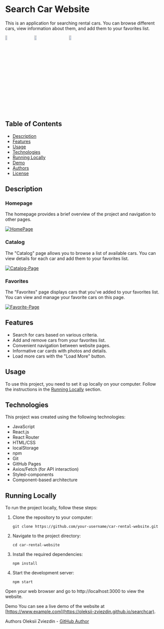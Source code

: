 # Search Car Website

This is an application for searching rental cars. You can browse different cars, view information about them, and add them to your favorites list.

<ul style="display: flex; list-style: none; padding: 0;">
  <li>
    <div>
      <a href="https://ibb.co/QHQPvyS" ><img style="width: 25%;" src="https://i.ibb.co/t2KqpVj/HomePage.png" alt="HomePage" border="0"></a>
    </div>
  </li>
  <li>
    <div>
      <a href="https://ibb.co/3rXF89S"><img style="width: 25%" src="https://i.ibb.co/JBLpbwr/Catalog-Page.png" alt="Catalog-Page" border="0"></a>
    </div>
  </li>
  <li>
    <div>
       <a href="https://ibb.co/HhkYJjW"><img style="width: 25%" src="https://i.ibb.co/DrSkqZx/Favorite-Page.png" alt="Favorite-Page" border="0"></a>
    </div>
  </li>
  
</ul>


## Table of Contents

- [Description](#Description)
- [Features](#Features)
- [Usage](#Usage)
- [Technologies](#Technologies)
- [Running Locally](#Running-Locally)
- [Demo](#Demo)
- [Authors](#Authors)
- [License](#License)

## Description

### Homepage

The homepage provides a brief overview of the project and navigation to other pages.

<div>
  <a href="https://ibb.co/QHQPvyS"><img src="https://i.ibb.co/t2KqpVj/HomePage.png" alt="HomePage" border="0"></a>
</div>

### Catalog

The "Catalog" page allows you to browse a list of available cars. You can view details for each car and add them to your favorites list.

<div>
 <a href="https://ibb.co/3rXF89S"><img src="https://i.ibb.co/JBLpbwr/Catalog-Page.png" alt="Catalog-Page" border="0"></a>
</div>


### Favorites

The "Favorites" page displays cars that you've added to your favorites list. You can view and manage your favorite cars on this page.

<div>
  <a href="https://ibb.co/HhkYJjW"><img src="https://i.ibb.co/DrSkqZx/Favorite-Page.png" alt="Favorite-Page" border="0"></a>
</div>

## Features

- Search for cars based on various criteria.
- Add and remove cars from your favorites list.
- Convenient navigation between website pages.
- Informative car cards with photos and details.
- Load more cars with the "Load More" button.

## Usage

To use this project, you need to set it up locally on your computer. Follow the instructions in the [Running Locally](#Running-Locally) section.

## Technologies

This project was created using the following technologies:

- JavaScript
- React.js
- React Router
- HTML/CSS
- localStorage
- npm
- Git
- GitHub Pages
- Axios/Fetch (for API interaction)
- Styled-components
- Component-based architecture

## Running Locally

To run the project locally, follow these steps:

1. Clone the repository to your computer:

   ```shell
   git clone https://github.com/your-username/car-rental-website.git

2. Navigate to the project directory:

   ```shell
   cd car-rental-website

2. Install the required dependencies:

   ```shell
   npm install
   
3. Start the development server:

   ```shell
   npm start

Open your web browser and go to http://localhost:3000 to view the website.

Demo
You can see a live demo of the website at [https://www.example.com](https://oleksii-zviezdin.github.io/searchcar).

Authors
Oleksii Zviezdin - <a href="https://github.com/oleksii-zviezdin">GitHub Author</a>
